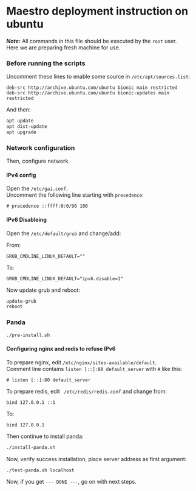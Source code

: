 # Maestro deployment instruction on ubuntu

_**Note:**_ All commands in this file should be executed by the `root` user.  
Here we are preparing fresh machine for use.

### Before running the scripts

Uncomment these lines to enable some source in `/etc/apt/sources.list`:

```
deb-src http://archive.ubuntu.com/ubuntu bionic main restricted
deb-src http://archive.ubuntu.com/ubuntu bionic-updates main restricted
```

And then:

``` bash
apt update
apt dist-update
apt upgrade
```

### Network configuration

Then, configure network.

#### IPv4 config

Open the `/etc/gai.conf`.  
Uncomment the following line starting with `precedence`:

```
# precedence ::ffff:0:0/96 100 
```

#### IPv6 Disableing

Open the `/etc/default/grub` and change/add:

From:
```
GRUB_CMDLINE_LINUX_DEFAULT=""
```

To:
```
GRUB_CMDLINE_LINUX_DEFAULT="ipv6.disable=1"
```

Now update grub and reboot:

``` bash
update-grub
reboot
```

### Panda

``` bash
./pre-install.sh
```

#### Configuring nginx and redis to refuse IPv6

To prepare nginx, edit `/etc/nginx/sites-available/default`.  
Comment line contains `listen [::]:80 default_server` with `#` like this:

```
# listen [::]:80 default_server
```

To prepare redis, edit ` /etc/redis/redis.conf` and change from:

```
bind 127.0.0.1 ::1
```

To:
```
bind 127.0.0.1
```

Then continue to install panda:

``` bash
./install-panda.sh
```

Now, verify success installation, place server address as first argument:

``` bash
./test-panda.sh localhost
```

Now, if you get `--- DONE ---`, go on with next steps.
